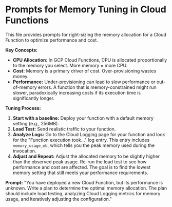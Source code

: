 # Prompts for Memory Tuning in Cloud Functions

This file provides prompts for right-sizing the memory allocation for a Cloud Function to optimize performance and cost.

**Key Concepts:**
- **CPU Allocation:** In GCP Cloud Functions, CPU is allocated proportionally to the memory you select. More memory = more CPU.
- **Cost:** Memory is a primary driver of cost. Over-provisioning wastes money.
- **Performance:** Under-provisioning can lead to slow performance or out-of-memory errors. A function that is memory-constrained might run slower, paradoxically increasing costs if its execution time is significantly longer.

**Tuning Process:**
1.  **Start with a baseline:** Deploy your function with a default memory setting (e.g., 256MB).
2.  **Load Test:** Send realistic traffic to your function.
3.  **Analyze Logs:** Go to the Cloud Logging page for your function and look for the "Function execution took..." log entry. This entry includes `memory_usage_mb`, which tells you the peak memory used during the invocation.
4.  **Adjust and Repeat:** Adjust the allocated memory to be slightly higher than the observed peak usage. Re-run the load test to see how performance and cost are affected. The goal is to find the lowest memory setting that still meets your performance requirements.

**Prompt:**
"You have deployed a new Cloud Function, but its performance is unknown. Write a plan to determine the optimal memory allocation. The plan should include load testing, analyzing Cloud Logging metrics for memory usage, and iteratively adjusting the configuration."